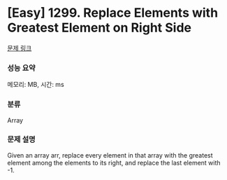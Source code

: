 # [Easy] 1299. Replace Elements with Greatest Element on Right Side

[문제 링크](https://leetcode.com/problems/replace-elements-with-greatest-element-on-right-side/) 

### 성능 요약

메모리: MB, 시간: ms

### 분류

Array

### 문제 설명

<p>Given an array arr, replace every element in that array with the greatest element among the elements to its right, and replace the last element with -1.</p>
